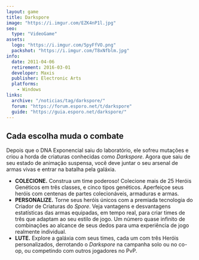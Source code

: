 ```yaml
---
layout: game
title: Darkspore
image: "https://i.imgur.com/EZK4nP1l.jpg"
seo:
  type: "VideoGame"
assets:
  logo: "https://i.imgur.com/5pyFfVO.png"
  packshot: "https://i.imgur.com/T8xNfblm.jpg"
info:
  date: 2011-04-06
  retirement: 2016-03-01
  developer: Maxis
  publisher: Electronic Arts
  platforms:
    - Windows
links:
  archive: "/noticias/tag/darkspore/"
  forum: "https://forum.esporo.net/t/darkspore"
  guide: "https://guia.esporo.net/darkspore/"
---
```


## Cada escolha muda o combate
Depois que o DNA Exponencial saiu do laboratório, ele sofreu mutações e criou a horda de criaturas conhecidas como _Darkspore_. Agora que saiu de seu estado de animação suspensa, você deve juntar o seu arsenal de armas vivas e entrar na batalha pela galáxia.

- **COLECIONE.** Construa um time poderoso! Colecione mais de 25 Heróis Genéticos em três classes, e cinco tipos genéticos. Aperfeiçoe seus heróis com centenas de partes colecionáveis, armaduras e armas.
- **PERSONALIZE.** Torne seus heróis únicos com a premiada tecnologia do Criador de Criaturas do _Spore_. Veja vantagens e desvantagens estatísticas das armas equipadas, em tempo real, para criar times de três que adaptam ao seu estilo de jogo. Um número quase infinito de combinações ao alcance de seus dedos para uma experiência de jogo realmente individual.
- **LUTE.** Explore a galáxia com seus times, cada um com três Heróis personalizados, derrotando o _Darkspore_ na campanha solo ou no co-op, ou competindo com outros jogadores no PvP.